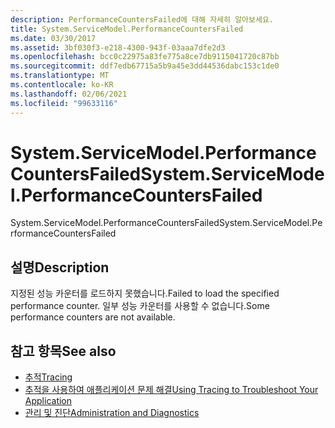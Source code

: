 ```yaml
---
description: PerformanceCountersFailed에 대해 자세히 알아보세요.
title: System.ServiceModel.PerformanceCountersFailed
ms.date: 03/30/2017
ms.assetid: 3bf030f3-e218-4300-943f-03aaa7dfe2d3
ms.openlocfilehash: bcc0c22975a83fe775a8ce7db9115041720c87bb
ms.sourcegitcommit: ddf7edb67715a5b9a45e3dd44536dabc153c1de0
ms.translationtype: MT
ms.contentlocale: ko-KR
ms.lasthandoff: 02/06/2021
ms.locfileid: "99633116"
---
```

# <a name="systemservicemodelperformancecountersfailed"></a><span data-ttu-id="d5fb4-103">System.ServiceModel.PerformanceCountersFailed</span><span class="sxs-lookup"><span data-stu-id="d5fb4-103">System.ServiceModel.PerformanceCountersFailed</span></span>

<span data-ttu-id="d5fb4-104">System.ServiceModel.PerformanceCountersFailed</span><span class="sxs-lookup"><span data-stu-id="d5fb4-104">System.ServiceModel.PerformanceCountersFailed</span></span>  
  
## <a name="description"></a><span data-ttu-id="d5fb4-105">설명</span><span class="sxs-lookup"><span data-stu-id="d5fb4-105">Description</span></span>  

 <span data-ttu-id="d5fb4-106">지정된 성능 카운터를 로드하지 못했습니다.</span><span class="sxs-lookup"><span data-stu-id="d5fb4-106">Failed to load the specified performance counter.</span></span> <span data-ttu-id="d5fb4-107">일부 성능 카운터를 사용할 수 없습니다.</span><span class="sxs-lookup"><span data-stu-id="d5fb4-107">Some performance counters are not available.</span></span>  
  
## <a name="see-also"></a><span data-ttu-id="d5fb4-108">참고 항목</span><span class="sxs-lookup"><span data-stu-id="d5fb4-108">See also</span></span>

- [<span data-ttu-id="d5fb4-109">추적</span><span class="sxs-lookup"><span data-stu-id="d5fb4-109">Tracing</span></span>](index.md)
- [<span data-ttu-id="d5fb4-110">추적을 사용하여 애플리케이션 문제 해결</span><span class="sxs-lookup"><span data-stu-id="d5fb4-110">Using Tracing to Troubleshoot Your Application</span></span>](using-tracing-to-troubleshoot-your-application.md)
- [<span data-ttu-id="d5fb4-111">관리 및 진단</span><span class="sxs-lookup"><span data-stu-id="d5fb4-111">Administration and Diagnostics</span></span>](../index.md)

